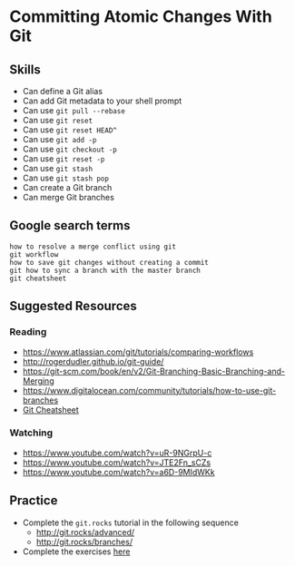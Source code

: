 # Committing Atomic Changes With Git

## Skills

- Can define a Git alias
- Can add Git metadata to your shell prompt
- Can use `git pull --rebase`
- Can use `git reset`
- Can use `git reset HEAD^`
- Can use `git add -p`
- Can use `git checkout -p`
- Can use `git reset -p`
- Can use `git stash`
- Can use `git stash pop`
- Can create a Git branch
- Can merge Git branches

## Google search terms

```
how to resolve a merge conflict using git
git workflow
how to save git changes without creating a commit
git how to sync a branch with the master branch
git cheatsheet
```

## Suggested Resources

### Reading

- https://www.atlassian.com/git/tutorials/comparing-workflows
- http://rogerdudler.github.io/git-guide/
- https://git-scm.com/book/en/v2/Git-Branching-Basic-Branching-and-Merging
- https://www.digitalocean.com/community/tutorials/how-to-use-git-branches
- [Git Cheatsheet](https://services.github.com/on-demand/downloads/github-git-cheat-sheet.pdf)

### Watching

- https://www.youtube.com/watch?v=uR-9NGrpU-c
- https://www.youtube.com/watch?v=JTE2Fn_sCZs
- https://www.youtube.com/watch?v=a6D-9MIdWKk

## Practice
- Complete the `git.rocks` tutorial in the following sequence
  - http://git.rocks/advanced/
  - http://git.rocks/branches/
- Complete the exercises [here](http://learngitbranching.js.org/)
